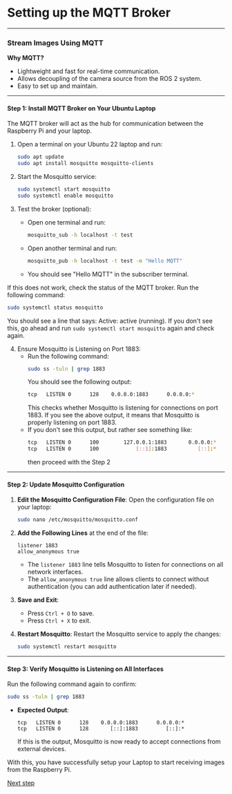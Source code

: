 # Setting up the MQTT Broker
---

### **Stream Images Using MQTT**
**Why MQTT?**
- Lightweight and fast for real-time communication.
- Allows decoupling of the camera source from the ROS 2 system.
- Easy to set up and maintain.

---

#### **Step 1: Install MQTT Broker on Your Ubuntu Laptop**
The MQTT broker will act as the hub for communication between the Raspberry Pi and your laptop.

1. Open a terminal on your Ubuntu 22 laptop and run:
   ```bash
   sudo apt update
   sudo apt install mosquitto mosquitto-clients
   ```

2. Start the Mosquitto service:
   ```bash
   sudo systemctl start mosquitto
   sudo systemctl enable mosquitto
   ```

3. Test the broker (optional):
   - Open one terminal and run:
     ```bash
     mosquitto_sub -h localhost -t test
     ```
   - Open another terminal and run:
     ```bash
     mosquitto_pub -h localhost -t test -m "Hello MQTT"
     ```
   - You should see "Hello MQTT" in the subscriber terminal.

If this does not work, check the status of the MQTT broker. Run the following command: 
```bash
sudo systemctl status mosquitto
```

You should see a line that says: Active: active (running). If you don't see this, go ahead and run `sudo systemctl start mosquitto` again and check again. 

4. Ensure Mosquitto is Listening on Port 1883:
   - Run the following command:
     ```bash
     sudo ss -tuln | grep 1883
     ```
     You should see the following output:
     ```bash
     tcp   LISTEN 0      128    0.0.0.0:1883      0.0.0.0:*
     ```
     This checks whether Mosquitto is listening for connections on port 1883. If you see the above output, it means that Mosquitto is properly listening on port 1883.
   - If you don't see this output, but rather see something like:
     ```bash
     tcp   LISTEN 0      100        127.0.0.1:1883       0.0.0.0:*          
     tcp   LISTEN 0      100            [::1]:1883          [::]:*
     ```
     then proceed with the Step 2

---

#### **Step 2: Update Mosquitto Configuration**
1. **Edit the Mosquitto Configuration File**:
   Open the configuration file on your laptop:
   ```bash
   sudo nano /etc/mosquitto/mosquitto.conf
   ```

2. **Add the Following Lines** at the end of the file:
   ```
   listener 1883
   allow_anonymous true
   ```

   - The `listener 1883` line tells Mosquitto to listen for connections on all network interfaces.
   - The `allow_anonymous true` line allows clients to connect without authentication (you can add authentication later if needed).

3. **Save and Exit**:
   - Press `Ctrl + O` to save.
   - Press `Ctrl + X` to exit.

4. **Restart Mosquitto**:
   Restart the Mosquitto service to apply the changes:
   ```bash
   sudo systemctl restart mosquitto
   ```

---

#### **Step 3: Verify Mosquitto is Listening on All Interfaces**
Run the following command again to confirm:
```bash
sudo ss -tuln | grep 1883
```

- **Expected Output**:
  ```
  tcp   LISTEN 0      128    0.0.0.0:1883      0.0.0.0:*
  tcp   LISTEN 0      128       [::]:1883         [::]:*
  ```
  If this is the output, Mosquitto is now ready to accept connections from external devices.


With this, you have successfully setup your Laptop to start receiving images from the Raspberry Pi. 

[Next step](https://github.com/hasanshomar/ROS2-Raspberry-Pi-HQ-Camera-Integration/blob/main/Setting%20up%20the%20Laptop%20/5.%20Creating%20ROS%202%20Workspace%20and%20Packages.md)
